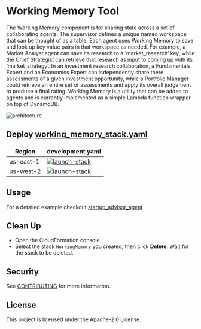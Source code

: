 # Working Memory Tool

The Working Memory component is for sharing state across a set of collaborating agents. The supervisor defines a unique named workspace that can be thought of as a table. Each agent uses Working Memory to save and look up key value pairs in that workspace as needed. For example, a Market Analyst agent can save its research to a ‘market_research’ key, while the Chief Strategist can retrieve that research as input to coming up with its ‘market_strategy’. In an investment research collaboration, a Fundamentals Expert and an Economics Expert can independently share there assessments of a given investment opportunity, while a Portfolio Manager could retrieve an entire set of assessments and apply its overall judgement to produce a final rating. Working Memory is a utility that can be added to agents and is currently implemented as a simple Lambda function wrapper on top of DynamoDB.

![architecture](/src/shared/working_memory/architecture.png)

## Deploy [working_memory_stack.yaml](/src/shared/working_memory/cfn_stacks/working_memory_stack.yaml)

|   Region   | development.yaml |
| ---------- | ----------------- |
| us-east-1  | [![launch-stack](https://s3.amazonaws.com/cloudformation-examples/cloudformation-launch-stack.png)](https://console.aws.amazon.com/cloudformation/home?region=us-east-1#/stacks/new?stackName=WorkingMemory&templateURL=https://ws-assets-prod-iad-r-iad-ed304a55c2ca1aee.s3.us-east-1.amazonaws.com/1031afa5-be84-4a6a-9886-4e19ce67b9c2/tools/working_memory_stack.yaml)|
| us-west-2  | [![launch-stack](https://s3.amazonaws.com/cloudformation-examples/cloudformation-launch-stack.png)](https://console.aws.amazon.com/cloudformation/home?region=us-west-2#/stacks/new?stackName=WorkingMemory&templateURL=https://ws-assets-prod-iad-r-pdx-f3b3f9f1a7d6a3d0.s3.us-west-2.amazonaws.com/1031afa5-be84-4a6a-9886-4e19ce67b9c2/tools/working_memory_stack.yaml)|

## Usage

For a detailed example checkout [startup_advisor_agent](/examples/amazon-bedrock-multi-agent-collaboration/startup_advisor_agent/)

## Clean Up

- Open the CloudFormation console.
- Select the stack `WorkingMemory` you created, then click **Delete**. Wait for the stack to be deleted.

## Security

See [CONTRIBUTING](CONTRIBUTING.md#security-issue-notifications) for more information.

## License

This project is licensed under the Apache-2.0 License.

